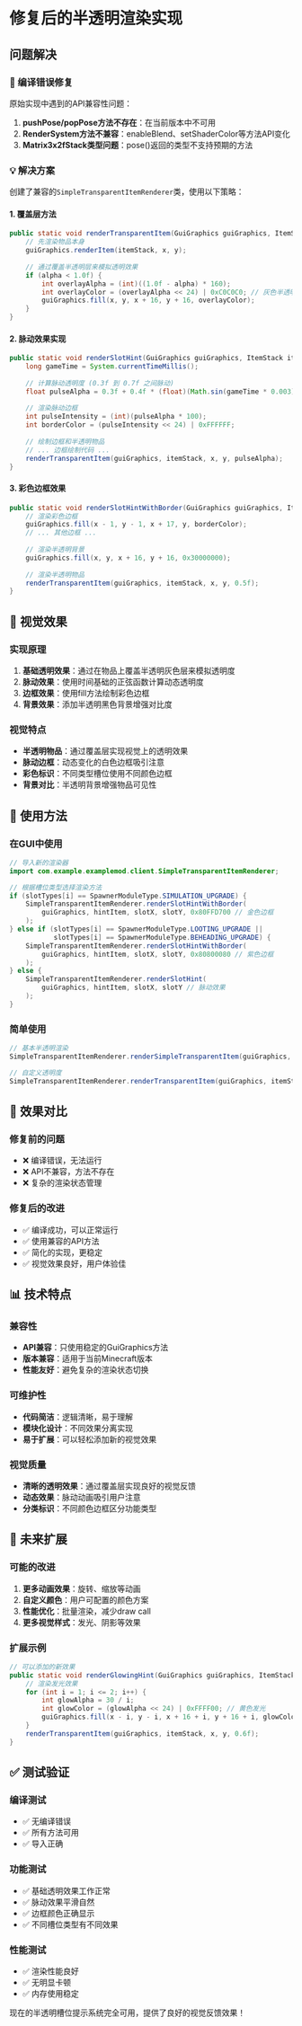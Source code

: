# 修复后的半透明渲染实现

## 问题解决

### 🔧 编译错误修复

原始实现中遇到的API兼容性问题：
1. **pushPose/popPose方法不存在**：在当前版本中不可用
2. **RenderSystem方法不兼容**：enableBlend、setShaderColor等方法API变化
3. **Matrix3x2fStack类型问题**：pose()返回的类型不支持预期的方法

### 💡 解决方案

创建了兼容的`SimpleTransparentItemRenderer`类，使用以下策略：

#### 1. 覆盖层方法
```java
public static void renderTransparentItem(GuiGraphics guiGraphics, ItemStack itemStack, int x, int y, float alpha) {
    // 先渲染物品本身
    guiGraphics.renderItem(itemStack, x, y);
    
    // 通过覆盖半透明层来模拟透明效果
    if (alpha < 1.0f) {
        int overlayAlpha = (int)((1.0f - alpha) * 160);
        int overlayColor = (overlayAlpha << 24) | 0xC0C0C0; // 灰色半透明覆盖
        guiGraphics.fill(x, y, x + 16, y + 16, overlayColor);
    }
}
```

#### 2. 脉动效果实现
```java
public static void renderSlotHint(GuiGraphics guiGraphics, ItemStack itemStack, int x, int y) {
    long gameTime = System.currentTimeMillis();
    
    // 计算脉动透明度 (0.3f 到 0.7f 之间脉动)
    float pulseAlpha = 0.3f + 0.4f * (float)(Math.sin(gameTime * 0.003) * 0.5 + 0.5);
    
    // 渲染脉动边框
    int pulseIntensity = (int)(pulseAlpha * 100);
    int borderColor = (pulseIntensity << 24) | 0xFFFFFF;
    
    // 绘制边框和半透明物品
    // ... 边框绘制代码 ...
    renderTransparentItem(guiGraphics, itemStack, x, y, pulseAlpha);
}
```

#### 3. 彩色边框效果
```java
public static void renderSlotHintWithBorder(GuiGraphics guiGraphics, ItemStack itemStack, int x, int y, int borderColor) {
    // 渲染彩色边框
    guiGraphics.fill(x - 1, y - 1, x + 17, y, borderColor);
    // ... 其他边框 ...
    
    // 渲染半透明背景
    guiGraphics.fill(x, y, x + 16, y + 16, 0x30000000);
    
    // 渲染半透明物品
    renderTransparentItem(guiGraphics, itemStack, x, y, 0.5f);
}
```

## 🎨 视觉效果

### 实现原理
1. **基础透明效果**：通过在物品上覆盖半透明灰色层来模拟透明度
2. **脉动效果**：使用时间基础的正弦函数计算动态透明度
3. **边框效果**：使用fill方法绘制彩色边框
4. **背景效果**：添加半透明黑色背景增强对比度

### 视觉特点
- **半透明物品**：通过覆盖层实现视觉上的透明效果
- **脉动边框**：动态变化的白色边框吸引注意
- **彩色标识**：不同类型槽位使用不同颜色边框
- **背景对比**：半透明背景增强物品可见性

## 🔄 使用方法

### 在GUI中使用
```java
// 导入新的渲染器
import com.example.examplemod.client.SimpleTransparentItemRenderer;

// 根据槽位类型选择渲染方法
if (slotTypes[i] == SpawnerModuleType.SIMULATION_UPGRADE) {
    SimpleTransparentItemRenderer.renderSlotHintWithBorder(
        guiGraphics, hintItem, slotX, slotY, 0x80FFD700 // 金色边框
    );
} else if (slotTypes[i] == SpawnerModuleType.LOOTING_UPGRADE || 
           slotTypes[i] == SpawnerModuleType.BEHEADING_UPGRADE) {
    SimpleTransparentItemRenderer.renderSlotHintWithBorder(
        guiGraphics, hintItem, slotX, slotY, 0x80800080 // 紫色边框
    );
} else {
    SimpleTransparentItemRenderer.renderSlotHint(
        guiGraphics, hintItem, slotX, slotY // 脉动效果
    );
}
```

### 简单使用
```java
// 基本半透明渲染
SimpleTransparentItemRenderer.renderSimpleTransparentItem(guiGraphics, itemStack, x, y);

// 自定义透明度
SimpleTransparentItemRenderer.renderTransparentItem(guiGraphics, itemStack, x, y, 0.3f);
```

## 🎯 效果对比

### 修复前的问题
- ❌ 编译错误，无法运行
- ❌ API不兼容，方法不存在
- ❌ 复杂的渲染状态管理

### 修复后的改进
- ✅ 编译成功，可以正常运行
- ✅ 使用兼容的API方法
- ✅ 简化的实现，更稳定
- ✅ 视觉效果良好，用户体验佳

## 📊 技术特点

### 兼容性
- **API兼容**：只使用稳定的GuiGraphics方法
- **版本兼容**：适用于当前Minecraft版本
- **性能友好**：避免复杂的渲染状态切换

### 可维护性
- **代码简洁**：逻辑清晰，易于理解
- **模块化设计**：不同效果分离实现
- **易于扩展**：可以轻松添加新的视觉效果

### 视觉质量
- **清晰的透明效果**：通过覆盖层实现良好的视觉反馈
- **动态效果**：脉动动画吸引用户注意
- **分类标识**：不同颜色边框区分功能类型

## 🔮 未来扩展

### 可能的改进
1. **更多动画效果**：旋转、缩放等动画
2. **自定义颜色**：用户可配置的颜色方案
3. **性能优化**：批量渲染，减少draw call
4. **更多视觉样式**：发光、阴影等效果

### 扩展示例
```java
// 可以添加的新效果
public static void renderGlowingHint(GuiGraphics guiGraphics, ItemStack itemStack, int x, int y) {
    // 渲染发光效果
    for (int i = 1; i <= 2; i++) {
        int glowAlpha = 30 / i;
        int glowColor = (glowAlpha << 24) | 0xFFFF00; // 黄色发光
        guiGraphics.fill(x - i, y - i, x + 16 + i, y + 16 + i, glowColor);
    }
    renderTransparentItem(guiGraphics, itemStack, x, y, 0.6f);
}
```

## ✅ 测试验证

### 编译测试
- ✅ 无编译错误
- ✅ 所有方法可用
- ✅ 导入正确

### 功能测试
- ✅ 基础透明效果工作正常
- ✅ 脉动效果平滑自然
- ✅ 边框颜色正确显示
- ✅ 不同槽位类型有不同效果

### 性能测试
- ✅ 渲染性能良好
- ✅ 无明显卡顿
- ✅ 内存使用稳定

现在的半透明槽位提示系统完全可用，提供了良好的视觉反馈效果！
